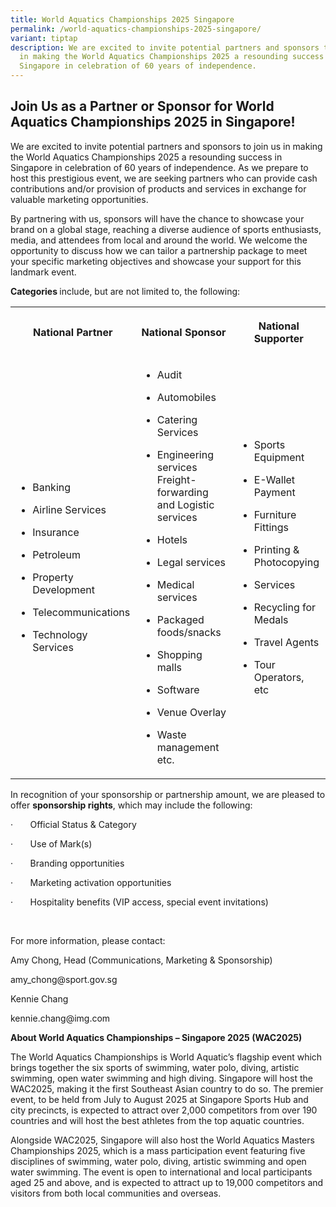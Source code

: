 ```yaml
---
title: World Aquatics Championships 2025 Singapore
permalink: /world-aquatics-championships-2025-singapore/
variant: tiptap
description: We are excited to invite potential partners and sponsors to join us
  in making the World Aquatics Championships 2025 a resounding success in
  Singapore in celebration of 60 years of independence.
---
```

<h2><strong>Join Us as a Partner or Sponsor for World Aquatics Championships 2025 in Singapore!</strong></h2>
<p></p>
<p>We are excited to invite potential partners and sponsors to join us in
making the World Aquatics Championships 2025 a resounding success in Singapore
in celebration of 60 years of independence. As we prepare to host this
prestigious event, we are seeking partners who can provide cash contributions
and/or provision of products and services in exchange for valuable marketing
opportunities.</p>
<p>By partnering with us, sponsors will have the chance to showcase your
brand on a global stage, reaching a diverse audience of sports enthusiasts,
media, and attendees from local and around the world. We welcome the opportunity
to discuss how we can tailor a partnership package to meet your specific
marketing objectives and showcase your support for this landmark event.</p>
<p><strong>Categories </strong>include, but are not limited to, the following:</p>
<table style="minWidth: 75px">
<colgroup>
<col>
<col>
<col>
</colgroup>
<tbody>
<tr>
<th rowspan="1" colspan="1">
<p>National Partner</p>
</th>
<th rowspan="1" colspan="1">
<p>National Sponsor</p>
</th>
<th rowspan="1" colspan="1">
<p>National Supporter</p>
</th>
</tr>
<tr>
<td rowspan="1" colspan="1">
<ul data-tight="true" class="tight">
<li>
<p>Banking</p>
</li>
<li>
<p>Airline Services</p>
</li>
<li>
<p>Insurance</p>
</li>
<li>
<p>Petroleum</p>
</li>
<li>
<p>Property Development</p>
</li>
<li>
<p>Telecommunications</p>
</li>
<li>
<p>Technology Services</p>
</li>
</ul>
</td>
<td rowspan="1" colspan="1">
<ul data-tight="true" class="tight">
<li>
<p>Audit</p>
</li>
<li>
<p>Automobiles</p>
</li>
<li>
<p>Catering Services</p>
</li>
<li>
<p>Engineering services Freight-forwarding and Logistic services</p>
</li>
<li>
<p>Hotels</p>
</li>
<li>
<p>Legal services</p>
</li>
<li>
<p>Medical services</p>
</li>
<li>
<p>Packaged foods/snacks</p>
</li>
<li>
<p>Shopping malls</p>
</li>
<li>
<p>Software</p>
</li>
<li>
<p>Venue Overlay</p>
</li>
<li>
<p>Waste management etc.</p>
</li>
</ul>
</td>
<td rowspan="1" colspan="1">
<ul data-tight="true" class="tight">
<li>
<p>Sports Equipment</p>
</li>
<li>
<p>E-Wallet Payment</p>
</li>
<li>
<p>Furniture Fittings</p>
</li>
<li>
<p>Printing &amp; Photocopying</p>
</li>
<li>
<p>Services</p>
</li>
<li>
<p>Recycling for Medals</p>
</li>
<li>
<p>Travel Agents</p>
</li>
<li>
<p>Tour Operators, etc</p>
</li>
</ul>
</td>
</tr>
</tbody>
</table>
<p>In recognition of your sponsorship or partnership amount, we are pleased
to offer <strong>sponsorship rights</strong>, which may include the following:</p>
<p>·&nbsp;&nbsp;&nbsp;&nbsp;&nbsp;&nbsp; Official Status &amp; Category</p>
<p>·&nbsp;&nbsp;&nbsp;&nbsp;&nbsp;&nbsp; Use of Mark(s)</p>
<p>·&nbsp;&nbsp;&nbsp;&nbsp;&nbsp;&nbsp; Branding opportunities</p>
<p>·&nbsp;&nbsp;&nbsp;&nbsp;&nbsp;&nbsp; Marketing activation opportunities</p>
<p>·&nbsp;&nbsp;&nbsp;&nbsp;&nbsp;&nbsp; Hospitality benefits (VIP access,
special event invitations)</p>
<p>&nbsp;</p>
<p>For more information, please contact:</p>
<p>Amy Chong, Head (Communications, Marketing &amp; Sponsorship)</p>
<p><a rel="noopener noreferrer nofollow" target="_blank">amy_chong@sport.gov.sg</a> 
</p>
<p>Kennie Chang</p>
<p><a rel="noopener noreferrer nofollow" target="_blank">kennie.chang@img.com</a>
</p>
<p></p>
<p><strong>About World Aquatics Championships – Singapore 2025 (WAC2025)</strong>
</p>
<p>The World Aquatics Championships is World Aquatic’s flagship event which
brings together the six sports of swimming, water polo, diving, artistic
swimming, open water swimming and high diving. Singapore will host the
WAC2025, making it the first Southeast Asian country to do so. The premier
event, to be held from July to August 2025 at Singapore Sports Hub and
city precincts, is expected to attract over 2,000 competitors from over
190 countries and will host the best athletes from the top aquatic countries.</p>
<p>Alongside WAC2025, Singapore will also host the World Aquatics Masters
Championships 2025, which is a mass participation event featuring five
disciplines of swimming, water polo, diving, artistic swimming and open
water swimming. The event is open to international and local participants
aged 25 and above, and is expected to attract up to 19,000 competitors
and visitors from both local communities and overseas.</p>
<p></p>
<p></p>
<p></p>
<p></p>
<p></p>